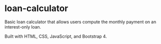 # loan-calculator

Basic loan calculator that allows users compute the monthly payment on an interest-only loan.

Built with HTML, CSS, JavaScript, and Bootstrap 4.
